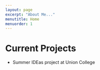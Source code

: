 ```yaml
---
layout: page
excerpt: "About Me..."
menutitle: Home
menuorder: 1
---
```


# Current Projects

- Summer IDEas project at Union College
